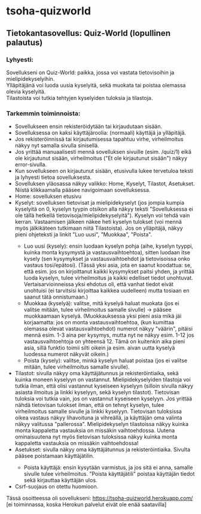 # tsoha-quizworld
<h2>Tietokantasovellus: Quiz-World (lopullinen palautus)</h2>

<h3>Lyhyesti:</h3>
Sovellukseni on Quiz-World: paikka, jossa voi vastata tietovisoihin ja mielipidekyselyihin.<br>
Ylläpitäjänä voi luoda uusia kyselyitä, sekä muokata tai poistaa olemassa olevia kyselyitä.<br>
Tilastoista voi tutkia tehtyjen kyselyiden tuloksia ja tilastoja.

<h3>Tarkemmin toiminnoista:</h3>
<ul>
 <li>Sovellukseen ensin rekisteröidytään tai kirjaudutaan sisään.</li>
<li>Sovelluksessa on kaksi käyttäjäroolia: (normaali) käyttäjä ja ylläpitäjä.</li>
<li>Jos rekisteröinnissä tai kirjautumisessa tapahtuu virhe, virheilmoitus näkyy nyt samalla sivulla sinisellä.</li>
<li>Jos yrittää manuaalisesti mennä sovelluksen sivuille (esim. /quiz/1) eikä ole kirjautunut sisään, virheilmoitus ("Et ole
 kirjautunut sisään") näkyy error-sivulla.</li>
<li>Kun sovellukseen on kirjautunut sisään, etusivulla lukee tervetuloa teksti ja lyhyesti tietoa sovelluksesta.</li>
<li>Sovelluksen yläosassa näkyy valikko: Home, Kyselyt, Tilastot, Asetukset. Niistä klikkaamalla pääsee navigoimaan sovelluksessa.</li>
<li>Home: sovelluksen etusivu</li>
<li>Kyselyt: sovelluksen tietovisat ja mielipidekyselyt (jos jompia kumpia kyselyitä on 0, kyselyn tyypin otsikon alla näkyy
  teksti "Sovelluksessa ei ole tällä hetkellä tietovisoja/mielipidekyselyitä"). Kyselyn voi tehdä vain kerran. Vastaamisen jälkeen näkee heti kyselyn tulokset (voi mennä myös   jälkikäteen tutkimaan niitä Tilastoista). Jos on ylläpitäjä, näkyy pieni ohjeteksti ja linkit "Luo uusi", "Muokkaa", "Poista".</li>
  <ul>
  <li>Luo uusi (kysely): ensin luodaan kyselyn pohja (aihe, kyselyn tyyppi, kuinka monta kysymystä ja vastausvaihtoehtoa), sitten
    luodaan itse kysely (sen kysymykset ja vastausvaihtoehdot ja tietovisoissa onko vastaus tosi/epätosi).
    (Tässä yksi asia, jota en saanut koodattua: se, että esim. jos on kirjoittanut kaikki kysymykset paitsi yhden, ja yrittää luoda kyselyn,
    tulee virheilmoitus ja kaikki edelliset tiedot unohtuvat. Vertaisarvioinneissa yksi ehdotus oli, että vanhat tiedot eivät unohtuisi (ei
    tarvitsisi kirjoittaa kaikkea uudelleen) mutta tosiaan en saanut tätä onnistumaan.)</li>
  <li>Muokkaa (kyselyä): valitse, mitä kyselyä haluat muokata (jos ei valitse mitään, tulee virheilmoitus samalle sivulle)
    -> pääsee muokkaamaan kyselyä. (Muokkauksessa yksi pieni asia mikä jäi korjaamatta: jos on monta vastausvaihtoehtoa,
    (kun kumittaa olemassa olevat vastausvaihtoehdot) numerot näkyy "väärin", pitäisi mennä esim. 1-3 aina per kysymys, mutta
    nyt ne näkyy esim. 1-12 jos vastausvaihtoehtoja on yhteensä 12. Tämä on kuitenkin aika pieni asia, sillä funktio toimii silti oikein
    ja esim. aivan uutta kyselyä luodessa numerot näkyvät oikein.)</li>
  <li>Poista (kysely): valitse, minkä kyselyn haluat poistaa (jos ei valitse mitään, tulee virheilmoitus samalle sivulle).</li>
 </ul>
<li>Tilastot: sivulla näkyy oma käyttäjätunnus ja rekisteröintiaika, sekä kuinka moneen kyselyyn on vastannut.
  Mielipidekyselyiden tilastoja voi tutkia ilman, että olisi vastannut kyseiseen kyselyyn (silloin sivulla näkyy
  asiasta ilmoitus ja linkki kyselyyn, sekä kyselyn tilastot). Tietovisan tuloksia voi tutkia vain, jos on vastannut kyseiseen kyselyyn.
  Jos yrittää nähdä tietovisan tulokset ilman, että on tehnyt kyselyn, tulee virheilmoitus samalle sivulle ja linkki kyselyyn.
  Tietovisan tuloksissa oikea vastaus näkyy lihavoituna ja vihreällä, ja käyttäjän oma valinta näkyy valitussa "pallerossa".
  Mielipidekyselyn tilastoissa näkyy kuinka monta kappaletta vastauksia on missäkin vaihtoehdossa.
  Uutena ominaisuutena nyt myös tietovisan tuloksissa näkyy kuinka monta kappaletta vastauksia on missäkin vaihtoehdossa!</li>
<li>Asetukset: sivulla näkyy oma käyttäjätunnus ja rekisteröintiaika. Sivulta pääsee poistamaan käyttäjätilin.</li>
 <ul>
  <li>Poista käyttäjä: ensin kysytään varmistus, ja jos sitä ei anna, samalle sivulle tulee virheilmoitus. "Poista käyttäjätili" poistaa
    käyttäjän tiedot sekä kirjauttaa käyttäjän ulos.</li>
 </ul>
<li>Csrf-suojaus on otettu huomioon.</li>
</ul>

Tässä osoitteessa oli sovellukseni:
https://tsoha-quizworld.herokuapp.com/</br>
[ei toiminnassa, koska Herokun palvelut eivät ole enää saatavilla]
